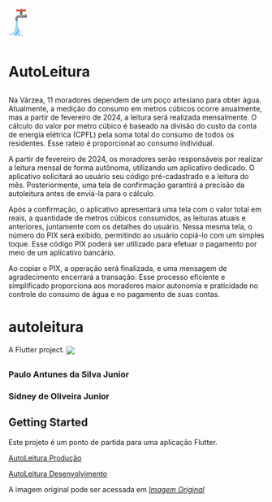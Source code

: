 ![Logo Água na Torneira](https://github.com/sidneyojr/AutoLeitura/blob/master/imagens/9wd1_qx8l_230202_v2.png)

# AutoLeitura

##

Na Várzea, 11 moradores dependem de um poço artesiano para obter água. Atualmente, a medição do consumo em metros cúbicos ocorre anualmente, mas a partir de fevereiro de 2024, a leitura será realizada mensalmente. O cálculo do valor por metro cúbico é baseado na divisão do custo da conta de energia elétrica (CPFL) pela soma total do consumo de todos os residentes. Esse rateio é proporcional ao consumo individual.

A partir de fevereiro de 2024, os moradores serão responsáveis por realizar a leitura mensal de forma autônoma, utilizando um aplicativo dedicado. O aplicativo solicitará ao usuário seu código pré-cadastrado e a leitura do mês. Posteriormente, uma tela de confirmação garantirá a precisão da autoleitura antes de enviá-la para o cálculo.

Após a confirmação, o aplicativo apresentará uma tela com o valor total em reais, a quantidade de metros cúbicos consumidos, as leituras atuais e anteriores, juntamente com os detalhes do usuário. Nessa mesma tela, o número do PIX será exibido, permitindo ao usuário copiá-lo com um simples toque. Esse código PIX poderá ser utilizado para efetuar o pagamento por meio de um aplicativo bancário.

Ao copiar o PIX, a operação será finalizada, e uma mensagem de agradecimento encerrará a transação. Esse processo eficiente e simplificado proporciona aos moradores maior autonomia e praticidade no controle do consumo de água e no pagamento de suas contas.

##

# autoleitura
A Flutter project. 
<a href="https://docs.flutter.dev/" target="_blank"><img  align="center" src="https://img.shields.io/badge/Flutter-02569B?style=for-the-badge&logo=flutter&logoColor=white"></a>

##

### Paulo Antunes da Silva Junior
### Sidney de Oliveira Junior


##

## Getting Started

Este projeto é um ponto de partida para uma aplicação Flutter.

[AutoLeitura Produção](https://auto-leitura.vercel.app/)

[AutoLeitura Desenvolvimento](https://auto-leitura-git-develop-sidneyo-ifspedubr.vercel.app/)

A imagem original pode ser acessada em *[Imagem Original](https://encurtador.com.br/hiwZ3)*




